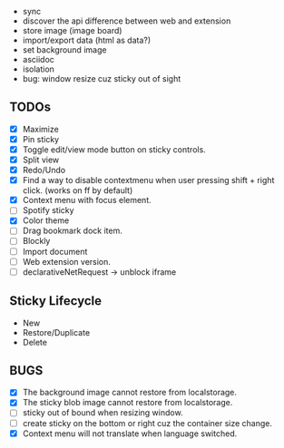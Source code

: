 - sync
- discover the api difference between web and extension
- store image (image board)
- import/export data (html as data?)
- set background image
- asciidoc
- isolation
- bug: window resize cuz sticky out of sight

## TODOs

- [x] Maximize
- [x] Pin sticky
- [x] Toggle edit/view mode button on sticky controls.
- [x] Split view
- [x] Redo/Undo
- [x] Find a way to disable contextmenu when user pressing shift + right click. (works on ff by default)
- [x] Context menu with focus element.
- [ ] Spotify sticky
- [x] Color theme
- [ ] Drag bookmark dock item.
- [ ] Blockly
- [ ] Import document
- [ ] Web extension version.
- [ ] declarativeNetRequest -> unblock iframe

## Sticky Lifecycle

- New
- Restore/Duplicate
- Delete

## BUGS

- [x] The background image cannot restore from localstorage.
- [x] The sticky blob image cannot restore from localstorage.
- [ ] sticky out of bound when resizing window.
- [ ] create sticky on the bottom or right cuz the container size change.
- [x] Context menu will not translate when language switched.
